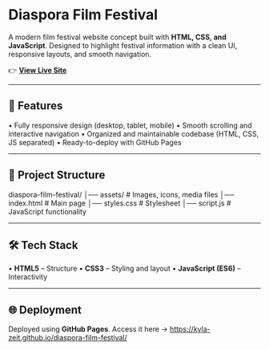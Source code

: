 # Diaspora Film Festival

A modern film festival website concept built with **HTML, CSS, and JavaScript**.
Designed to highlight festival information with a clean UI, responsive layouts, and smooth navigation.

👉 **[View Live Site](https://kyla-zeit.github.io/diaspora-film-festival)**

---

## 🚀 Features
•	Fully responsive design (desktop, tablet, mobile)
•	Smooth scrolling and interactive navigation
•	Organized and maintainable codebase (HTML, CSS, JS separated)
•	Ready-to-deploy with GitHub Pages

---
## 📂 Project Structure
diaspora-film-festival/
│── assets/ # Images, icons, media files
│── index.html # Main page
│── styles.css # Stylesheet
│── script.js # JavaScript functionality

---

## 🛠️ Tech Stack
•	**HTML5** – Structure
•	**CSS3** – Styling and layout
•	**JavaScript (ES6)** – Interactivity

---

## 🌐 Deployment
Deployed using **GitHub Pages**.
Access it here → https://kyla-zeit.github.io/diaspora-film-festival/
